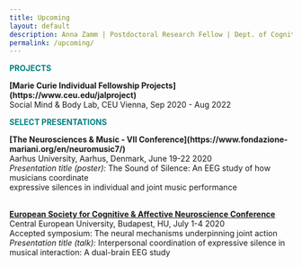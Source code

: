 ```yaml
---
title: Upcoming
layout: default
description: Anna Zamm | Postdoctoral Research Fellow | Dept. of Cognitive Science, CEU
permalink: /upcoming/
---
```

<p><strong><span style="color: #008080;">PROJECTS</span></strong></p>
<strong> [Marie Curie Individual Fellowship Projects](https://www.ceu.edu/jalproject)</strong><br/>
Social Mind & Body Lab, CEU Vienna, Sep 2020 - Aug 2022 <br />

<p><strong><span style="color: #008080;">SELECT PRESENTATIONS</span></strong></p>
<strong>[The Neurosciences & Music - VII Conference](https://www.fondazione-mariani.org/en/neuromusic7/)</strong><br/>
Aarhus University, Aarhus, Denmark, June 19-22 2020 <br />
  <em>Presentation title (poster):</em> The Sound of Silence: An EEG study of how musicians coordinate <br/> 
  expressive silences in individual and joint music performance <br/><br/>
  
 <strong>[European Society for Cognitive & Affective Neuroscience Conference](http://escan2020.eu/)</strong><br/>
Central European University, Budapest, HU, July 1-4 2020 <br />
Accepted symposium: The neural mechanisms underpinning joint action<br/>
<em>Presentation title (talk):</em> Interpersonal coordination of expressive silence in musical interaction: A dual-brain EEG study <br/>  


